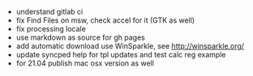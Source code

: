 - understand gitlab ci
- fix Find Files on msw, check accel for it (GTK as well)
- fix processing locale
- use markdown as source for gh pages
- add automatic download
  use WinSparkle, see http://winsparkle.org/
- update syncped help for tpl updates
  and test calc reg example
- for 21.04 publish mac osx version as well

